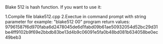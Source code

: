 Blake 512 is hash function. 
If you want to use it:

1.Compile file blake512.cpp
2.Exectue in command prompt with string parameter for example: "blake512 00" program return values: 
97961587f6d970faba6d2478045de6d1fabd09b61ae50932054d52bc29d31be4ff9102b9f69e2bbdb83be13d4b9c06091e5fa0b48bd081b634058be0ec49beb3
